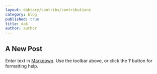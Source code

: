 ```yaml
---
layout: daktary/contribs/contributions
category: blog
published: true
title: dak
author: author
---
```


## A New Post

Enter text in [Markdown](http://daringfireball.net/projects/markdown/). Use the toolbar above, or click the **?** button for formatting help.
